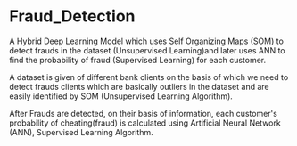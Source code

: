 # Fraud_Detection
A Hybrid Deep Learning Model which uses Self Organizing Maps (SOM) to detect frauds in the dataset (Unsupervised Learning)and later uses ANN to find the probability of fraud (Supervised Learning) for each customer.

A dataset is given of different bank clients on the basis of which we need to detect frauds clients which are basically outliers in the dataset and are easily identified by SOM (Unsupervised Learning Algorithm).

After Frauds are detected, on their basis of information, each customer's probability of cheating(fraud) is calculated using Artificial Neural Network (ANN), Supervised Learning Algorithm.
